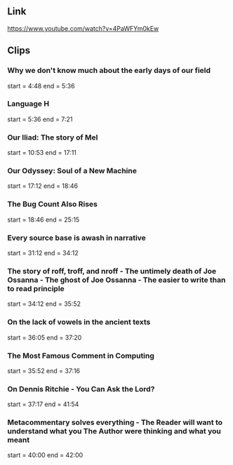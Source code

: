 ## Link
https://www.youtube.com/watch?v=4PaWFYm0kEw

## Clips

### Why we don't know much about the early days of our field
start = 4:48
end = 5:36

### Language H
start = 5:36
end = 7:21

### Our Iliad: The story of Mel
start = 10:53
end = 17:11

### Our Odyssey: Soul of a New Machine
start = 17:12
end = 18:46

### The Bug Count Also Rises
start = 18:46
end = 25:15

### Every source base is awash in narrative
start = 31:12
end = 34:12

### The story of roff, troff, and nroff - The untimely death of Joe Ossanna - The ghost of Joe Ossanna - The easier to write than to read principle
start = 34:12
end = 35:52

### On the lack of vowels in the ancient texts
start = 36:05
end = 37:20

### The Most Famous Comment in Computing
start = 35:52
end = 37:16

### On Dennis Ritchie - You Can Ask the Lord?
start = 37:17
end = 41:54

### Metacommentary solves everything - The Reader will want to understand what you The Author were thinking and what you meant
start = 40:00
end = 42:00